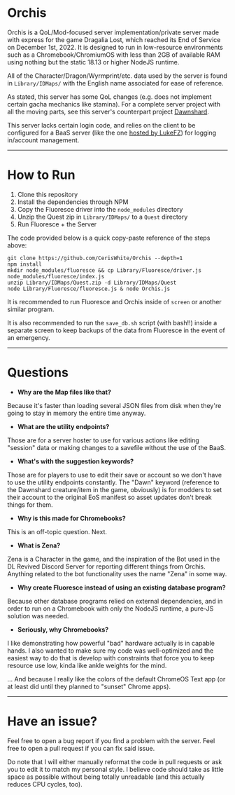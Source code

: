 # Orchis
Orchis is a QoL/Mod-focused server implementation/private server made with express for the game Dragalia Lost, which reached its End of Service on December 1st, 2022. It is designed to run in low-resource environments such as a Chromebook/ChromiumOS with less than 2GB of available RAM using nothing but the static 18.13 or higher NodeJS runtime.

All of the Character/Dragon/Wyrmprint/etc. data used by the server is found in `Library/IDMaps/` with the English name associated for ease of reference.

As stated, this server has some QoL changes (e.g. does not implement certain gacha mechanics like stamina). For a complete server project with all the moving parts, see this server's counterpart project [Dawnshard](https://github.com/SapiensAnatis/Dawnshard).

This server lacks certain login code, and relies on the client to be configured for a BaaS server (like the one [hosted by LukeFZ](https://baas.lukefz.xyz)) for logging in/account management.

---

# How to Run
1. Clone this repository
2. Install the dependencies through NPM
3. Copy the Fluoresce driver into the `node_modules` directory
4. Unzip the Quest zip in `Library/IDMaps/` to a `Quest` directory
5. Run Fluoresce + the Server

The code provided below is a quick copy-paste reference of the steps above:
```
git clone https://github.com/CerisWhite/Orchis --depth=1
npm install
mkdir node_modules/fluoresce && cp Library/Fluoresce/driver.js node_modules/fluoresce/index.js
unzip Library/IDMaps/Quest.zip -d Library/IDMaps/Quest
node Library/Fluoresce/fluoresce.js & node Orchis.js
```
It is recommended to run Fluoresce and Orchis inside of `screen` or another similar program.

It is also recommended to run the `save_db.sh` script (with bash!!) inside a separate screen to keep backups of the data from Fluoresce in the event of an emergency.

---

# Questions
- **Why are the Map files like that?**

Because it's faster than loading several JSON files from disk when they're going to stay in memory the entire time anyway.
- **What are the utility endpoints?**

Those are for a server hoster to use for various actions like editing "session" data or making changes to a savefile without the use of the BaaS.
- **What's with the suggestion keywords?**

Those are for players to use to edit their save or account so we don't have to use the utility endpoints constantly. The "Dawn" keyword (reference to the Dawnshard creature/item in the game, obviously) is for modders to set their account to the original EoS manifest so asset updates don't break things for them.
- **Why is this made for Chromebooks?**

This is an off-topic question. Next.
- **What is Zena?**

Zena is a Character in the game, and the inspiration of the Bot used in the DL Revived Discord Server for reporting different things from Orchis. Anything related to the bot functionality uses the name "Zena" in some way.
- **Why create Fluoresce instead of using an existing database program?**

Because other database programs relied on external dependencies, and in order to run on a Chromebook with only the NodeJS runtime, a pure-JS solution was needed.
- **Seriously, why Chromebooks?**

I like demonstrating how powerful "bad" hardware actually is in capable hands. I also wanted to make sure my code was well-optimized and the easiest way to do that is develop with constraints that force you to keep resource use low, kinda like ankle weights for the mind.

... And because I really like the colors of the default ChromeOS Text app (or at least did until they planned to "sunset" Chrome apps).

---

# Have an issue?
Feel free to open a bug report if you find a problem with the server. Feel free to open a pull request if you can fix said issue.

Do note that I will either manually reformat the code in pull requests or ask you to edit it to match my personal style. I believe code should take as little space as possible without being totally unreadable (and this actually reduces CPU cycles, too).